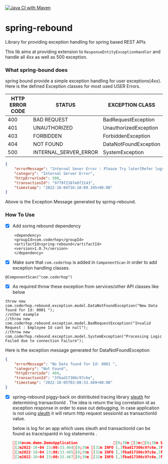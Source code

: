 [![Java CI with Maven](https://github.com/coderhop-libraries/spring-rebound/actions/workflows/maven.yml/badge.svg)](https://github.com/coderhop-libraries/spring-rebound/actions/workflows/maven.yml)
# spring-rebound
Library for providing exception handling for spring based REST APIs

This lib aims at providing extension to `ResponseEntityExceptionHandler` and handle all 4xx as well as 500 exception.

### What spring-bound does

spring bound provide a simple exception handling for user exceptions(4xx). Here is the defined Exception classes for most used USER Errors.

| HTTP ERROR CODE | STATUS                | EXCEPTION CLASS       |
| --------------- | --------------------- | --------------------- |
| 400             | BAD REQUEST           | BadRequestException   |
| 401             | UNAUTHORIZED          | UnauthorizedException |
| 403             | FORBIDDEN             | ForbiddenException    |
| 404             | NOT FOUND             | DataNotFoundException |
| 500             | INTERNAL_SERVER_ERROR | SystemException       |

```json
{
    "errorMessage": "Internal Sever Error : Please Try later[Refer logs for details]",
    "category": "Internal Server Error",
    "httpErrorCode": 500,
    "transactionId": "9779f2387e8f3143",
    "timestamp": "2022-10-04T16:10:09.345+00:00"
}
```

Above is the Exception Message generated by spring-rebound.



### How To Use

- [x] Add soring rebound dependency

```
	<dependency>
	<groupId>com.coderhop</groupId>
	<artifactId>spring-rebound</artifactId>
	<version>1.0.7</version>
	</dependency>
```

- [x] Make sure that `com.coderhop` is added in `ComponentScan` in order to add exception handling classes.

```
@ComponentScan("com.coderhop")
```

- [x]  As required throw these exception from services/other API classes like below

  ```
  throw new com.coderhop.rebound.exception.model.DataNotFoundException("New Data found for Id: 0001 ");
  //other example
  //throw new com.coderhop.rebound.exception.model.BadRequestException("Invalid Request : Employee Id cant be null");
  //throw new com.coderhop.rebound.exception.model.SystemException("Processing Logic Failed due to connection Failure");
  ```

  Here is the exception message generated for DataNotFoundException

  ```json
  {
      "errorMessage": "No Data found for Id: 0001 ",
      "category": "Not Found",
      "httpErrorCode": 404,
      "transactionId": "3fbad17306c97c6e",
      "timestamp": "2022-10-05T03:00:33.489+00:00"
  }
  ```

- [x] spring-rebound  piggy-back  on distributed tracing library [sleuth](https://spring.io/projects/spring-cloud-sleuth) for determining transactionId . The idea is return the log correlation id as exception response in order to ease out debugging. In case application is not using  [sleuth](https://spring.io/projects/spring-cloud-sleuth) it will return http request sessionId as transactionId value.

  below is log for an app which uses sleuth and transactionId can be found as trace/spanId in log statements .

  

  ```json
  [36mcom.demo.DemoApplication                [0;39m [2m:[0;39m Started DemoApplication in 3.276 seconds (JVM running for 3.99)
  [2m2022-10-04 23:00:33.464[0;39m [32m INFO [,3fbad17306c97c6e,3fbad17306c97c6e][0;39m [35m46036[0;39m [2m---[0;39m [2m[nio-8082-exec-1][0;39m [36mo.a.c.c.C.[Tomcat].[localhost].[/]      [0;39m [2m:[0;39m Initializing Spring DispatcherServlet 'dispatcherServlet'
  [2m2022-10-04 23:00:33.465[0;39m [32m INFO [,3fbad17306c97c6e,3fbad17306c97c6e][0;39m [35m46036[0;39m [2m---[0;39m [2m[nio-8082-exec-1][0;39m [36mo.s.web.servlet.DispatcherServlet       [0;39m [2m:[0;39m Initializing Servlet 'dispatcherServlet'
  [2m2022-10-04 23:00:33.467[0;39m [32m INFO [,3fbad17306c97c6e,3fbad17306c97c6e][0;39m [35m46036[0;39m [2m---[0;39m [2m[nio-8082-exec-1][0;39m [36mo.s.web.servlet.DispatcherServlet       [0;39m [2m:[0;39m Completed initialization in 2 ms
  ```

  
